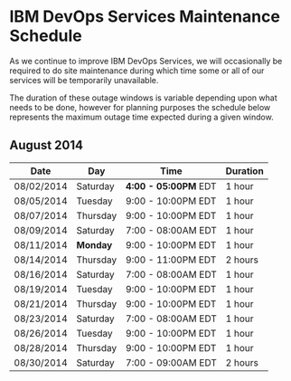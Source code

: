 # IBM DevOps Services Maintenance Schedule

As we continue to improve IBM DevOps Services, we will occasionally be required to do site maintenance during which time some or all of our services will be temporarily unavailable.

The duration of these outage windows is variable depending upon what needs to be done,  however for planning purposes the schedule below represents the maximum outage time expected during a given window.  

## August 2014

| Date       | Day      | Time                | Duration |
|------------|----------|---------------------|----------|
| 08/02/2014 | Saturday | **4:00 - 05:00PM** EDT | 1 hour   |
| 08/05/2014 | Tuesday  | 9:00 - 10:00PM EDT  | 1 hour   |
| 08/07/2014 | Thursday | 9:00 - 10:00PM EDT  | 1 hour   |
| 08/09/2014 | Saturday | 7:00 - 08:00AM EDT  | 1 hour   |
| 08/11/2014 | **Monday** | 9:00 - 10:00PM EDT  | 1 hour   |
| 08/14/2014 | Thursday | 9:00 - 11:00PM EDT  | 2 hours  |
| 08/16/2014 | Saturday | 7:00 - 08:00AM EDT  | 1 hour   |
| 08/19/2014 | Tuesday  | 9:00 - 10:00PM EDT  | 1 hour   |
| 08/21/2014 | Thursday | 9:00 - 10:00PM EDT  | 1 hour   |
| 08/23/2014 | Saturday | 7:00 - 08:00AM EDT  | 1 hour   |
| 08/26/2014 | Tuesday  | 9:00 - 10:00PM EDT  | 1 hour   |
| 08/28/2014 | Thursday | 9:00 - 10:00PM EDT  | 1 hour   |
| 08/30/2014 | Saturday | 7:00 - 09:00AM EDT  | 2 hours  |